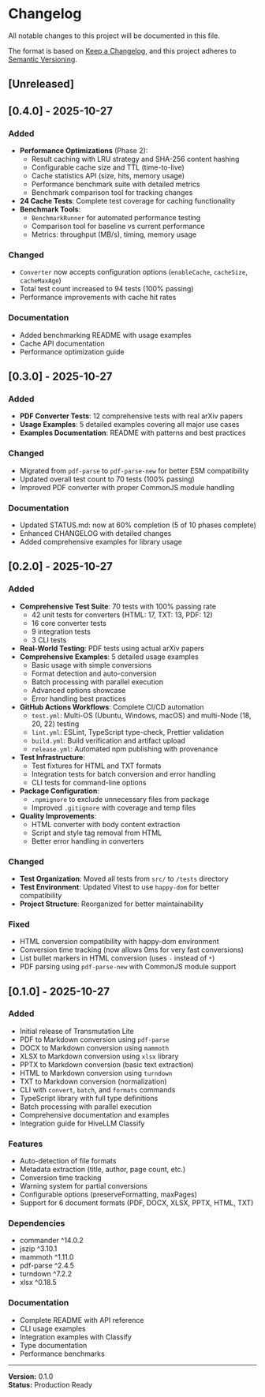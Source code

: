 # Changelog

All notable changes to this project will be documented in this file.

The format is based on [Keep a Changelog](https://keepachangelog.com/en/1.0.0/),
and this project adheres to [Semantic Versioning](https://semver.org/spec/v2.0.0.html).

## [Unreleased]

## [0.4.0] - 2025-10-27

### Added

- **Performance Optimizations** (Phase 2):
  - Result caching with LRU strategy and SHA-256 content hashing
  - Configurable cache size and TTL (time-to-live)
  - Cache statistics API (size, hits, memory usage)
  - Performance benchmark suite with detailed metrics
  - Benchmark comparison tool for tracking changes
- **24 Cache Tests**: Complete test coverage for caching functionality
- **Benchmark Tools**:
  - `BenchmarkRunner` for automated performance testing
  - Comparison tool for baseline vs current performance
  - Metrics: throughput (MB/s), timing, memory usage

### Changed

- `Converter` now accepts configuration options (`enableCache`, `cacheSize`, `cacheMaxAge`)
- Total test count increased to 94 tests (100% passing)
- Performance improvements with cache hit rates

### Documentation

- Added benchmarking README with usage examples
- Cache API documentation
- Performance optimization guide

## [0.3.0] - 2025-10-27

### Added

- **PDF Converter Tests**: 12 comprehensive tests with real arXiv papers
- **Usage Examples**: 5 detailed examples covering all major use cases
- **Examples Documentation**: README with patterns and best practices

### Changed

- Migrated from `pdf-parse` to `pdf-parse-new` for better ESM compatibility
- Updated overall test count to 70 tests (100% passing)
- Improved PDF converter with proper CommonJS module handling

### Documentation

- Updated STATUS.md: now at 60% completion (5 of 10 phases complete)
- Enhanced CHANGELOG with detailed changes
- Added comprehensive examples for library usage

## [0.2.0] - 2025-10-27

### Added

- **Comprehensive Test Suite**: 70 tests with 100% passing rate
  - 42 unit tests for converters (HTML: 17, TXT: 13, PDF: 12)
  - 16 core converter tests
  - 9 integration tests
  - 3 CLI tests
- **Real-World Testing**: PDF tests using actual arXiv papers
- **Comprehensive Examples**: 5 detailed usage examples
  - Basic usage with simple conversions
  - Format detection and auto-conversion
  - Batch processing with parallel execution
  - Advanced options showcase
  - Error handling best practices
- **GitHub Actions Workflows**: Complete CI/CD automation
  - `test.yml`: Multi-OS (Ubuntu, Windows, macOS) and multi-Node (18, 20, 22) testing
  - `lint.yml`: ESLint, TypeScript type-check, Prettier validation
  - `build.yml`: Build verification and artifact upload
  - `release.yml`: Automated npm publishing with provenance
- **Test Infrastructure**:
  - Test fixtures for HTML and TXT formats
  - Integration tests for batch conversion and error handling
  - CLI tests for command-line options
- **Package Configuration**:
  - `.npmignore` to exclude unnecessary files from package
  - Improved `.gitignore` with coverage and temp files
- **Quality Improvements**:
  - HTML converter with body content extraction
  - Script and style tag removal from HTML
  - Better error handling in converters

### Changed

- **Test Organization**: Moved all tests from `src/` to `/tests` directory
- **Test Environment**: Updated Vitest to use `happy-dom` for better compatibility
- **Project Structure**: Reorganized for better maintainability

### Fixed

- HTML conversion compatibility with happy-dom environment
- Conversion time tracking (now allows 0ms for very fast conversions)
- List bullet markers in HTML conversion (uses `-` instead of `*`)
- PDF parsing using `pdf-parse-new` with CommonJS module support

## [0.1.0] - 2025-10-27

### Added

- Initial release of Transmutation Lite
- PDF to Markdown conversion using `pdf-parse`
- DOCX to Markdown conversion using `mammoth`
- XLSX to Markdown conversion using `xlsx` library
- PPTX to Markdown conversion (basic text extraction)
- HTML to Markdown conversion using `turndown`
- TXT to Markdown conversion (normalization)
- CLI with `convert`, `batch`, and `formats` commands
- TypeScript library with full type definitions
- Batch processing with parallel execution
- Comprehensive documentation and examples
- Integration guide for HiveLLM Classify

### Features

- Auto-detection of file formats
- Metadata extraction (title, author, page count, etc.)
- Conversion time tracking
- Warning system for partial conversions
- Configurable options (preserveFormatting, maxPages)
- Support for 6 document formats (PDF, DOCX, XLSX, PPTX, HTML, TXT)

### Dependencies

- commander ^14.0.2
- jszip ^3.10.1
- mammoth ^1.11.0
- pdf-parse ^2.4.5
- turndown ^7.2.2
- xlsx ^0.18.5

### Documentation

- Complete README with API reference
- CLI usage examples
- Integration examples with Classify
- Type documentation
- Performance benchmarks

---

**Version:** 0.1.0  
**Status:** Production Ready

